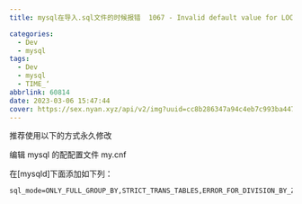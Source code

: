 ```yaml
---
title: mysql在导入.sql文件的时候报错  1067 - Invalid default value for LOCK_TIME

categories:
  - Dev
  - mysql
tags:
  - Dev
  - mysql
  - TIME_‘
abbrlink: 60814
date: 2023-03-06 15:47:44
cover: https://sex.nyan.xyz/api/v2/img?uuid=cc8b286347a94c4eb7c993ba447473bf
---
```


推荐使用以下的方式永久修改

编辑 mysql 的配配置文件 my.cnf

在\[mysqld\]下面添加如下列：

```properties
sql_mode=ONLY_FULL_GROUP_BY,STRICT_TRANS_TABLES,ERROR_FOR_DIVISION_BY_ZERO,NO_AUTO_CREATE_USER,NO_ENGINE_SUBSTITUTION
```